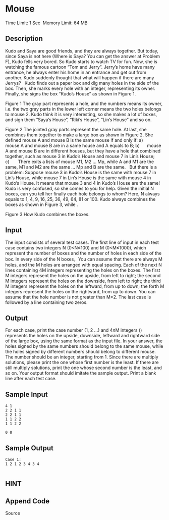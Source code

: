 #  Mouse
Time Limit: 1 Sec  Memory Limit: 64 MB


## Description

Kudo and Saya are good friends, and they are always together.
But today, since Saya is not here (Where is Saya? You can get the answer at Problem F), Kudo fells very bored. So Kudo starts to watch TV for fun.
Now, she is watching the famous cartoon “Tom and Jerry”. Jerry’s home have many entrance, he always enter his home in an entrance and get out from another.
Kudo suddenly thought that what will happen if there are many Jerrys?
 
Kudo finds out a paper box and dig many holes in the side of the box. Then, she marks every hole with an integer, representing its owner. Finally, she signs the box “Kudo’s House” as shown in Figure 1.


Figure 1 The gray part represents a hole, and the numbers means its owner, i.e. the two gray parts in the lower left corner means the two holes belongs to mouse 2.
Kudo think it is very interesting, so she makes a lot of boxes, and sign them “Saya’s House”, “Riki’s House”, “Lin’s House” and so on.


Figure 2 The jointed gray parts represent the same hole.
At last, she combines them together to make a large box as shown in Figure 2.
She defined mouse A and mouse B is the same mouse if and only if:
a)       mouse A and mouse B are in a same house and A equals to B;
b)      mouse A and mouse B are in different houses, but they have a hole that combined together, such as mouse 3 in Kudo’s House and mouse 7 in Lin’s House;
c)       There exits a lists of mouse M1, M2 … Mp, while A and M1 are the same, M1 and M2 are the same … Mp and B are the same.
 
But there is a problem: Suppose mouse 3 in Kudo’s House is the same with mouse 7 in Lin’s House, while mouse 7 in Lin’s House is the same with mouse 4 in Kudo’s House. It means that mouse 3 and 4 in Kudo’s House are the same!
Kudo is very confused, so she comes to you for help.
Given the initial N boxes, can you tell her finally each hole belongs to whom?
Here, N always equals to 1, 4, 9, 16, 25, 36, 49, 64, 81 or 100. Kudo always combines the boxes as shown in Figure 3, while .


Figure 3 How Kudo combines the boxes.
 

## Input

The input consists of several test cases.
The first line of input in each test case contains two integers N (0<N≤100) and M (0<M≤1000), which represent the number of boxes and the number of holes in each side of the box. In every side of the N boxes，You can assume that there are always M holes, and the M holes are arranged with equal spacing.
Each of the next N lines containing 4M integers representing the holes on the boxes. The first M integers represent the holes on the upside, from left to right; the second M integers represent the holes on the downside, from left to right; the third M integers represent the holes on the leftward, from up to down; the forth M integers represent the holes on the rightward, from up to down. You can assume that the hole number is not greater than M*2.
The last case is followed by a line containing two zeros.

## Output

For each case, print the case number (1, 2 …) and 4*n*M integers () represents the holes on the upside, downside, leftward and rightward side of the large box, using the same format as the input file.
In your answer, the holes signed by the same numbers should belong to the same mouse, while the holes signed by different numbers should belong to different mouse. The number should be an integer, starting from 1. Since there are multiply solutions, please print the one whose first number is the least. If there are still multiply solutions, print the one whose second number is the least, and so on.
Your output format should imitate the sample output. Print a blank line after each test case.

## Sample Input
```
4 1
2 2 1 1
2 2 1 1
1 1 2 2
1 1 2 2

0 0

```
## Sample Output
```
Case 1:
1 2 1 2 3 4 3 4


```

## HINT


## Append Code
Source